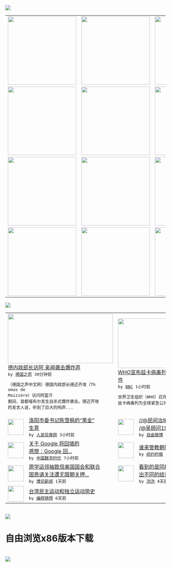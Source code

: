 

<a href="https://github.com/greatfire/z/raw/master/FreeBrowser.apk"><img src="https://raw.githubusercontent.com/greatfire/wiki/master/x/header.png" /></a><table><tr><td width="262" align="center" valign="center"><a href="https://github.com/greatfire/wiki/wiki/nyt" title="纽约时报中文网 国际纵览"><img src="https://raw.githubusercontent.com/greatfire/wiki/master/x/nyt_flag.png" width="215"/></a></td><td width="262" align="center" valign="center"><a href="https://github.com/greatfire/wiki/wiki/dw" title=""><img src="https://raw.githubusercontent.com/greatfire/wiki/master/x/dw_flag.png" width="215"/></a></td><td width="262" align="center" valign="center"><a href="https://github.com/greatfire/wiki/wiki/rmjd" title=""><img src="https://raw.githubusercontent.com/greatfire/wiki/master/x/rmjd_flag.png" width="215"/></a></td></tr><tr><td width="262" align="center" valign="center"><a href="https://github.com/paopaonetizen/website" title="泡泡 - 未经审查的互联网信息"><img src="https://raw.githubusercontent.com/greatfire/wiki/master/x/pp_flag.png" width="215"/></a></td><td width="262" align="center" valign="center"><a href="https://github.com/getlantern/mirror" title="以及自由微博和GreatFire.org官方中文论坛"><img src="https://raw.githubusercontent.com/greatfire/wiki/master/x/lantern_flag.png" width="215"/></a></td><td width="262" align="center" valign="center"><a href="https://github.com/cdtmirrors/m/" title=""><img src="https://raw.githubusercontent.com/greatfire/wiki/master/x/cdt_flag.png" width="215"/></a></td></tr><tr><td width="262" align="center" valign="center"><a href="https://github.com/program-think/blog" title="编程随想的博客"><img src="https://raw.githubusercontent.com/greatfire/wiki/master/x/pt_flag.png" width="215"/></a></td><td width="262" align="center" valign="center"><a href="https://github.com/greatfire/wiki/wiki/bbc" title=""><img src="https://raw.githubusercontent.com/greatfire/wiki/master/x/bbc_flag.png" width="215"/></a></td><td width="262" align="center" valign="center"><a href="https://github.com/freeweibo/s" title="自由微博 - 匿名和不受屏蔽的新浪微博搜索"><img src="https://raw.githubusercontent.com/greatfire/wiki/master/x/fw_flag.png" width="215"/></a></td></tr><tr><td width="262" align="center" valign="center"><a href="https://github.com/greatfire/wiki/wiki/google" title=""><img src="https://raw.githubusercontent.com/greatfire/wiki/master/x/google_flag.png" width="215"/></a></td><td width="262" align="center" valign="center"><a href="https://github.com/bxnews/boxun" title=""><img src="https://raw.githubusercontent.com/greatfire/wiki/master/x/bx_flag.png" width="215"/></a></td><td width="262" align="center" valign="center"><a href="https://github.com/greatfire/wiki/wiki/open-source" title="欢迎访问GreatFire.org开发者项目网站"><img src="https://raw.githubusercontent.com/greatfire/wiki/master/x/open-source_flag.png" width="215"/></a></td></tr></table><img src="https://raw.githubusercontent.com/greatfire/wiki/master/x/newsfeed text.png" /><table cols="4"><tr><td colspan="2" width="380"><a href="http://dw.com/p/1HnIj?maca=chi-GK-text-greatfire-all-chinese-15625-xml-mrss"><img src="http://www.dw.com/image/0,,19015720_302,00.jpg" width="330" height="156"/></a></br><a href="http://dw.com/p/1HnIj?maca=chi-GK-text-greatfire-all-chinese-15625-xml-mrss">德内政部长访阿 亲闻袭击爆炸声</a></br><kbd> by <a href="http://dw.de">德国之声</a> 30分钟前 </kbd></br><pre>（德国之声中文网）德国内政部长德迈齐埃（Th<br/>omas de Maizière）访问阿富汗<br/>期间，首都喀布尔发生自杀式爆炸袭击。德迈齐埃<br/>的发言人说，听到了巨大的响声...</pre></td><td colspan="2" width="380"><a href="http://www.bbc.com/zhongwen/simp/world/2016/02/160201_who_zika_emergency"><img src="http://a.files.bbci.co.uk/worldservice/live/assets/images/2011/04/13/110413084704_chinese_breaking_news_144x81.gif" width="330" height="156"/></a></br><a href="http://www.bbc.com/zhongwen/simp/world/2016/02/160201_who_zika_emergency">WHO宣布兹卡病毒列为全球紧急公共卫生事<br/>件</a></br><kbd> by <a href="http://www.bbc.co.uk/zhongwen/simp">BBC</a> 1小时前 </kbd></br><pre>世界卫生组织（WHO）召开紧急会议后宣布，将<br/>兹卡病毒列为全球紧急公共卫生事件。</pre></td></tr><tr><td><img src="https://raw.githubusercontent.com/greatfire/wiki/master/x/rmjd_logo.png" width="50" height="50"/></td><td width="280"><a href="http://www.rmjdw.com//fayanguancha/20160201/15328.html">洛阳市委书记陈雪枫的“黑金”<br/>生意 </a></br><kbd> by <a href="http://www.rmjdw.com/">人民监督网</a> 3小时前 </kbd></td><td><img src="http://ww1.sinaimg.cn/large/006muEJ7jw1f0jy4xx14aj30c70d4dhg.jpg" width="50" height="50"/></td><td width="280"><a href="https://freeweibo.com/weibo/3937859486399880">//@民间治堵人陈哲宏: /<br/>/@吴顾问1970:[...</a></br><kbd> by <a href="https://freeweibo.com/">自由微博</a> 4小时前 </kbd></td></tr><tr><td><img src="https://tumutanzi.com/wp-content/uploads/2016/01/Freeland.png" width="50" height="50"/></td><td width="280"><a href="http://feedproxy.google.com/~r/chinadigitaltimes/zKps/~3/IyMzB2CzNfE/">关于 Google 将回墙的<br/>感想：Google 回...</a></br><kbd> by <a href="http://chinadigitaltimes.net/chinese/">中国数字时代</a> 7小时前 </kbd></td><td><img src="http://static01.nyt.com/images/2016/01/29/opinion/29iht-edheng-29/29iht-edheng-29-articleLarge.jpg" width="50" height="50"/></td><td width="280"><a href="https://d3qlz4p8smvoli.cloudfront.net/opinion/20160201/c01heng/">谁来管教朝鲜？（漫画）</a></br><kbd> by <a href="http://m.cn.nytimes.com/">纽约时报</a> 1天前 </kbd></td></tr><tr><td><img src="https://raw.githubusercontent.com/greatfire/wiki/master/x/bx_logo.png" width="50" height="50"/></td><td width="280"><a href="http://www.boxun.com/news/gb/intl/2016/02/201602010723.shtml">原学运领袖致信美国国会和联合<br/>国恳请关注遭无限期关押...</a></br><kbd> by <a href="http://www.boxun.com">博讯新闻</a> 1天前 </kbd></td><td><img src="https://raw.githubusercontent.com/greatfire/wiki/master/x/pp_logo.png" width="50" height="50"/></td><td width="280"><a href="https://pao-pao.net/article/668">看到的是同样的信息 为何会得<br/>出不同的结论？</a></br><kbd> by <a href="https://pao-pao.net">泡泡</a> 4天前 </kbd></td></tr><tr><td><img src="http://lh3.googleusercontent.com/vU8ZzW4wa_O9VIqASs7k6acq5VlMLPoJC329h-IeSXAXWkT6c_Y1pKsQ3-VhjFuuc8qGQauA9iDzyHHZ9mxIOZG9B5YeYOndN-yfntwR0ShVxiig69AzznyLpxs0LffiDjqjpXRz1g" width="50" height="50"/></td><td width="280"><a href="http://feedproxy.google.com/~r/programthink/~3/e7PdpHrG5hI/Taiwan-Political-Movements.html">台湾民主运动和独立运动简史</a></br><kbd> by <a href="http://program-think.blogspot.com">编程随想</a> 6天前 </kbd></td></table></br><a href="https://github.com/greatfire/z/raw/master/FreeBrowser.apk"><img src="https://raw.githubusercontent.com/greatfire/wiki/master/x/download app.png" /></a><h1>自由浏览x86版本下载<h1><a href="https://github.com/greatfire/z/raw/master/FreeBrowser-x86.apk"><img src="https://raw.githubusercontent.com/greatfire/images/master/fb86.qr.png" /></a>